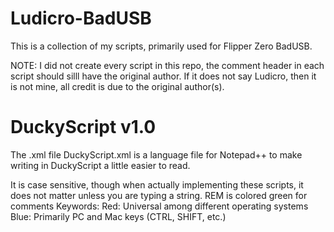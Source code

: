 # Ludicro-BadUSB
This is a collection of my scripts, primarily used for Flipper Zero BadUSB.

NOTE: I did not create every script in this repo, the comment header in each script should silll have the original author. If it does not say Ludicro, then it is not mine, all credit is due to the original author(s).

# DuckyScript v1.0
The .xml file DuckyScript.xml is a language file for Notepad++ to make writing in DuckyScript a little easier to read. 

It is case sensitive, though when actually implementing these scripts, it does not matter unless you are typing a string.
REM is colored green for comments
Keywords:
	Red: Universal among different operating systems
	Blue: Primarily PC and Mac keys (CTRL, SHIFT, etc.)